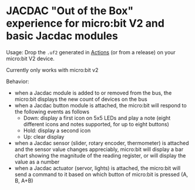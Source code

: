 # JACDAC "Out of the Box" experience for micro:bit V2 and basic Jacdac modules

Usage: Drop the `.uf2` generated in [Actions](https://github.com/microsoft/pxt-jacdac/actions) (or from a release) on your micro:bit V2 device.

Currently only works with micro:bit v2

Behavior:
 - when a Jacdac module is added to or removed from the bus, the micro:bit displays the new count of devices on the bus
 - when a Jacdac button module is attached, the micro:bit will respond to the following events as follows
    - Down: display a first icon on 5x5 LEDs and play a note (eight different icons and notes supported, for up to eight buttons)
    - Hold: display a second icon
    - Up: clear display
 - when a Jacdac sensor (slider, rotary encoder, thermometer) is attached and the sensor value changes appreciably, 
   micro:bit will display a bar chart showing the magnitude of the reading register, or will display the value as a number 
 - when a Jacdac actuator (servor, lights) is attached, the micro:bit will send a command to it based
   on which button of micro:bit is pressed (A, B, A+B)
